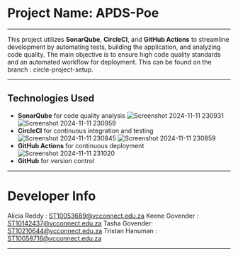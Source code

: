 # Project Name: APDS-Poe
------------------------------------------------------------------------------------------------------------------------------------------

This project utilizes **SonarQube**, **CircleCI**, and **GitHub Actions** to streamline development by automating tests, building the application, 
and analyzing code quality. The main objective is to ensure high code quality standards and an automated workflow for deployment.
This can be found on the branch : circle-project-setup.

-------------------------------------------------------------------------------------------------------------------------------------------
## Technologies Used

- **SonarQube** for code quality analysis
![Screenshot 2024-11-11 230931](https://github.com/user-attachments/assets/1d073099-9ea3-4706-9d07-4c976a663aad)
![Screenshot 2024-11-11 230959](https://github.com/user-attachments/assets/ee2a8851-90d0-49f0-a1bd-d6023b4e78c0)
- **CircleCI** for continuous integration and testing
![Screenshot 2024-11-11 230845](https://github.com/user-attachments/assets/eb03fb23-ba4b-49fd-b394-8a827124cb37)
![Screenshot 2024-11-11 230859](https://github.com/user-attachments/assets/b647a842-5f15-4863-92dd-73b57dd09b3c)
- **GitHub Actions** for continuous deployment
![Screenshot 2024-11-11 231020](https://github.com/user-attachments/assets/887fa6fe-8e7e-4d3d-b6c7-58c8d9dc3b6b)
- **GitHub** for version control

-------------------------------------------------------------------------------------------------------------------------------------------
# Developer Info 
Alicia Reddy : ST10053689@vcconnect.edu.za
Keene Govender : ST10142437@vcconnect.edu.za
Tasha Govender: ST10210644@vcconnect.edu.za
Tristan Hanuman : ST10058716@vcconnect.edu.za

-------------------------------------------------------------------------------------------------------------------------------------------
